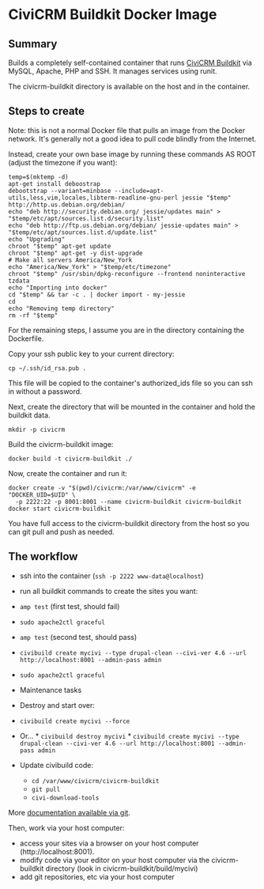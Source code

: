 # CiviCRM Buildkit Docker Image #

## Summary ##
Builds a completely self-contained container that runs [CiviCRM Buildkit](https://github.com/civicrm/civicrm-buildkit) via MySQL, Apache, PHP and SSH. It manages services using runit.

The civicrm-buildkit directory is available on the host and in the container.

## Steps to create ##
Note: this is not a normal Docker file that pulls an image from the Docker network. It's generally not a good idea to pull code blindly from the Internet.

Instead, create your own base image by running these commands AS ROOT (adjust the timezone if you want):

```
temp=$(mktemp -d)
apt-get install deboostrap
debootstrap --variant=minbase --include=apt-utils,less,vim,locales,libterm-readline-gnu-perl jessie "$temp" http://http.us.debian.org/debian/ 
echo "deb http://security.debian.org/ jessie/updates main" > "$temp/etc/apt/sources.list.d/security.list"
echo "deb http://ftp.us.debian.org/debian/ jessie-updates main" > "$temp/etc/apt/sources.list.d/update.list"
echo "Upgrading"
chroot "$temp" apt-get update
chroot "$temp" apt-get -y dist-upgrade
# Make all servers America/New_York
echo "America/New_York" > "$temp/etc/timezone"
chroot "$temp" /usr/sbin/dpkg-reconfigure --frontend noninteractive tzdata
echo "Importing into docker"
cd "$temp" && tar -c . | docker import - my-jessie 
cd
echo "Removing temp directory"
rm -rf "$temp"
```

For the remaining steps, I assume you are in the directory containing the Dockerfile.

Copy your ssh public key to your current directory:

```
cp ~/.ssh/id_rsa.pub .
```

This file will be copied to the container's authorized_ids file so you can ssh in without a password.

Next, create the directory that will be mounted in the container and hold the buildkit data.

```
mkdir -p civicrm
```

Build the civicrm-buildkit image:

```
docker build -t civicrm-buildkit ./
```

Now, create the container and run it:

```
docker create -v "$(pwd)/civicrm:/var/www/civicrm" -e "DOCKER_UID=$UID" \
  -p 2222:22 -p 8001:8001 --name civicrm-buildkit civicrm-buildkit
docker start civicrm-buildkit
```

You have full access to the civicrm-buildkit directory from the host so you can git pull and push as needed.

## The workflow ##

 * ssh into the container (`ssh -p 2222 www-data@localhost`)
 * run all buildkit commands to create the sites you want:
  * `amp test` (first test, should fail)
  * `sudo apache2ctl graceful`
  * `amp test` (second test, should pass)
  * `civibuild create mycivi --type drupal-clean --civi-ver 4.6 --url http://localhost:8001 --admin-pass admin`
  * `sudo apache2ctl graceful`

 * Maintenance tasks
  * Destroy and start over:
   * `civibuild create mycivi --force`
   * Or...
    * `civibuild destroy mycivi`
    * `civibuild create mycivi --type drupal-clean --civi-ver 4.6 --url http://localhost:8001 --admin-pass admin`
  * Update civibuild code:
    * `cd /var/www/civicrm/civicrm-buildkit`
    * `git pull`
    * `civi-download-tools`

More [documentation available via git](https://github.com/civicrm/civicrm-buildkit).

Then, work via your host computer:

 * access your sites via a browser on your host computer (http://localhost:8001).
 * modify code via your editor on your host computer via the civicrm-buildkit directory
   (look in civicrm-buildkit/build/mycivi)
 * add git repositories, etc via your host computer

